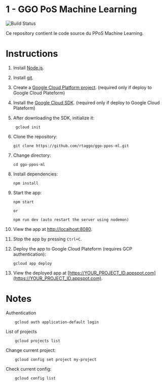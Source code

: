 # 1 - GGO PoS Machine Learning

![Build Status][ci-badge]

Ce repository contient le code source du PPoS Machine Learning. 

[ci-badge]: https://storage.googleapis.com/nodejs-getting-started-tests-badges/1-tests.svg

# Instructions

1.  Install [Node.js](https://nodejs.org/en/).
1.  Install [git](https://git-scm.com/).
1.  Create a [Google Cloud Platform project](https://console.cloud.google.com). (required only if deploy to Google Cloud Plateform)
1.  Install the [Google Cloud SDK](https://cloud.google.com/sdk/). (required only if deploy to Google Cloud Plateform)

1. After downloading the SDK, initialize it:

        gcloud init

1.  Clone the repository:

        git clone https://github.com/rtaggo/ggo-ppos-ml.git

1.  Change directory:

        cd ggo-ppos-ml

1.  Install dependencies:

        npm install

1.  Start the app:

        npm start

        or 

        npm run dev (auto restart the server using nodemon)


1.  View the app at [http://localhost:8080](http://localhost:8080).

1.  Stop the app by pressing `Ctrl+C`.

1.  Deploy the app to Google Cloud Plateform (requires GCP authentication):

        gcloud app deploy

1.  View the deployed app at [https://YOUR_PROJECT_ID.appspot.com](https://YOUR_PROJECT_ID.appspot.com).



# Notes

Authentication

        gcloud auth application-default login

List of projects

        gcloud projects list

Change current project:

        gcloud config set project my-project

Check current config:

        gcloud config list


